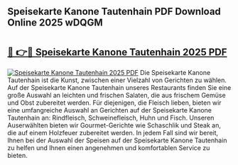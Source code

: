 ## Speisekarte Kanone Tautenhain PDF Download Online 2025 wDQGM

# <h2><a href="http://gc9n3sn.nevu.top/?p=Speisekarte+Kanone+Tautenhain">🔗 👉🔴 Speisekarte Kanone Tautenhain 2025 PDF</a></h2>

[![Speisekarte Kanone Tautenhain 2025 PDF](https://i.imgur.com/dBaPXMq.png)](http://gc9n3sn.nevu.top/?p=Speisekarte+Kanone+Tautenhain)
Die Speisekarte Kanone Tautenhain ist die Kunst, zwischen einer Vielzahl von Gerichten zu wählen. Auf der Speisekarte Kanone Tautenhain unseres Restaurants finden Sie eine große Auswahl an leichten und frischen Salaten, die aus frischem Gemüse und Obst zubereitet werden. Für diejenigen, die Fleisch lieben, bieten wir eine umfangreiche Auswahl an Gerichten auf der Speisekarte Kanone Tautenhain an: Rindfleisch, Schweinefleisch, Huhn und Fisch. Unseren Auserwählten bieten wir Gourmet-Gerichte wie Schaschlik und Steak an, die auf einem Holzfeuer zubereitet werden. In jedem Fall sind wir bereit, Ihnen bei der Auswahl der Speisen auf der Speisekarte Kanone Tautenhain zu helfen und Ihnen einen angenehmen und komfortablen Service zu bieten.
